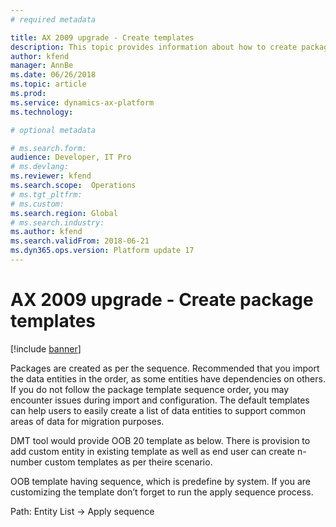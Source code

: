 ```yaml
---
# required metadata

title: AX 2009 upgrade - Create templates 
description: This topic provides information about how to create package templates that you can use to migrate data from Dynamics AX 2009 to Finance and Operations.
author: kfend
manager: AnnBe
ms.date: 06/26/2018
ms.topic: article
ms.prod: 
ms.service: dynamics-ax-platform
ms.technology: 

# optional metadata

# ms.search.form:  
audience: Developer, IT Pro
# ms.devlang: 
ms.reviewer: kfend
ms.search.scope:  Operations
# ms.tgt_pltfrm: 
# ms.custom: 
ms.search.region: Global
# ms.search.industry:
ms.author: kfend
ms.search.validFrom: 2018-06-21
ms.dyn365.ops.version: Platform update 17
---
```


# AX 2009 upgrade - Create package templates

[!include [banner](../includes/banner.md)]

Packages are created as per the sequence. Recommended that you import the data entities in the order, as some entities have dependencies on others. If you do not follow the package template sequence order, you may encounter issues during import and configuration. The default templates can help users to easily create a list of data entities to support common areas of data for migration purposes.

DMT tool would provide OOB 20 template as below. There is provision to add custom entity in existing template as well as end user can create n-number custom templates as per theire scenario. 

OOB template having sequence, which is predefine by system. If you are customizing the template don’t forget to run the apply sequence process. 

Path: Entity List -> Apply sequence 
